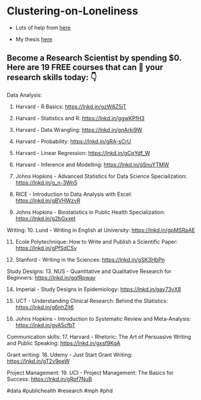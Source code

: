 # Clustering-on-Loneliness

- Lots of help from [here](https://www.math.colostate.edu/~adams/)

- My thesis [here](https://tspace.library.utoronto.ca/handle/1807/126591)

## Become a Research Scientist by spending $0. Here are 19 FREE courses that can 🚀 your research skills today: 👇

Data Analysis:
1. Harvard - R Basics: https://lnkd.in/gzW8Z5jT

2. Harvard - Statistics and R:
https://lnkd.in/ggwKPfH3

3. Harvard - Data Wrangling: https://lnkd.in/gnArki9W

4. Harvard - Probability: https://lnkd.in/gRA-sCrU

5. Harvard - Linear Regression: https://lnkd.in/gCqYdf_W

6. Harvard - Inference and Modelling: https://lnkd.in/gSnuYTMW

7. Johns Hopkins - Advanced Statistics for Data Science Specialization: https://lnkd.in/g_n-3Wn5

8. RICE - Introduction to Data Analysis with Excel: https://lnkd.in/gBVHWzvR

9. Johns Hopkins - Biostatistics in Public Health Specialization: https://lnkd.in/g2bGxxet


Writing:
10. Lund - Writing in English at University: https://lnkd.in/gpMSRaAE

11. Ecole Polytechnique: How to Write and Publish a Scientific Paper: https://lnkd.in/gPfSdCSv

12. Stanford - Writing in the Sciences: https://lnkd.in/gSK3HbPn


Study Designs:
13. NUS - Quantitative and Qualitative Research for Beginners: https://lnkd.in/ggfRpway

14. Imperial - Study Designs in Epidemiology: https://lnkd.in/gay73vX8

15. UCT - Understanding Clinical Research: Behind the Statistics: https://lnkd.in/g6nhZjt6

16. Johns Hopkins - Introduction to Systematic Review and Meta-Analysis: https://lnkd.in/gvA5cfbT


Communication skills:
17. Harvard - Rhetoric: The Art of Persuasive Writing and Public Speaking: https://lnkd.in/gxsf9KgA


Grant writing:
18. Udemy - Just Start Grant Writing: https://lnkd.in/gT2v9peW


Project Management:
19. UCI - Project Management: The Basics for Success: https://lnkd.in/gRpf7NuB


#data #publichealth #research #mph
#phd
